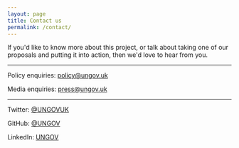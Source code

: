 ```yaml
---
layout: page
title: Contact us
permalink: /contact/
---
```


If you'd like to know more about this project, or talk about taking one of our proposals and putting it into action, then we'd love to hear from you.

---

Policy enquiries: [policy@ungov.uk](mailto:policy@ungov.uk)

Media enquiries: [press@ungov.uk](mailto:press@ungov.uk)

---

Twitter: [@UNGOVUK](https://twitter.com/UNGOVUK/)

GitHub: [@UNGOV](https://github.com/ungov/)

LinkedIn: [UNGOV](https://www.linkedin.com/company/ungov)